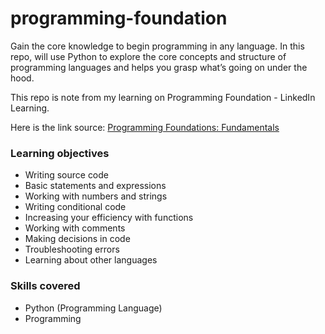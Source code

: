 # programming-foundation

Gain the core knowledge to begin programming in any language. In this repo, will use Python to explore the core concepts and structure of programming languages and helps you grasp what’s going on under the hood.

This repo is note from my learning on Programming Foundation - LinkedIn Learning.

Here is the link source: [Programming Foundations: Fundamentals](https://www.linkedin.com/learning-login/share?account=57803244&forceAccount=false&redirect=https%3A%2F%2Fwww.linkedin.com%2Flearning%2Fprogramming-foundations-fundamentals-3%3Ftrk%3Dshare_ent_url%26shareId%3D93r%252FjHycSgifn4%252Bm9E4twQ%253D%253D)

### Learning objectives

- Writing source code
- Basic statements and expressions
- Working with numbers and strings
- Writing conditional code
- Increasing your efficiency with functions
- Working with comments
- Making decisions in code
- Troubleshooting errors
- Learning about other languages

### Skills covered

- Python (Programming Language)
- Programming
